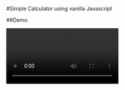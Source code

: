 #Simple Calculator using vanilla Javascript

##Demo
<!-- <img src="https://media.giphy.com/media/vFKqnCdLPNOKc/giphy.gif" width="40" height="40" /> -->
<video src="https://firebasestorage.googleapis.com/v0/b/platosolids-742bb.appspot.com/o/videos%2Fsimple-calculator-demo.mp4?alt=media&token=f7ce688f-523a-4f47-913d-dfd51ef9b90a" controls></video>
